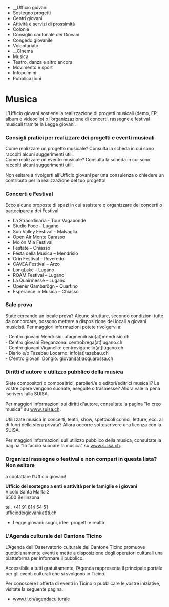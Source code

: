   * __Ufficio giovani
  * Sostegno progetti
  * Centri giovani
  * Attività e servizi di prossimità
  * Colonie
  * Consiglio cantonale dei Giovani
  * Congedo giovanile
  * Volontariato
  *  __Cinema
  * Musica
  * Teatro, danza e altro ancora
  * Movimento e sport
  * Infopulmini
  * Pubblicazioni

#  Musica

L’Ufficio giovani sostiene la realizzazione di progetti musicali (demo, EP,
album e videoclip) o l’organizzazione di concerti, rassegne e festival
musicali tramite la Legge giovani.

### Consigli pratici per realizzare dei progetti e eventi musicali

Come realizzare un progetto musicale? Consulta la scheda in cui sono raccolti
alcuni suggerimenti utili.  
Come realizzare un evento musicale? Consulta la scheda in cui sono raccolti
alcuni suggerimenti utili.

Non esitare a rivolgerti all’Ufficio giovani per una consulenza o chiedere un
contributo per la realizzazione del tuo progetto!

###  Concerti e Festival

Ecco alcune proposte di spazi in cui assistere o organizzare dei concerti o
partecipare a dei Festival

  * La Straordinaria - Tour Vagabonde
  * Studio Foce – Lugano 
  * Sun Valley Festival – Malvaglia
  * Open Air Monte Carasso
  * Mòlòn Mia Festival
  * Festate – Chiasso
  * Festa della Musica – Mendrisio
  * Grin Festival – Roveredo
  * CAVEA Festival – Arzo
  * LongLake – Lugano
  * ROAM Festival – Lugano
  * La Quairmesse – Lugano
  * Openèr Gambarögn – Quartino
  * Espèrance in Musica – Chiasso

###  Sale prova

State cercando un locale prova? Alcune strutture, secondo condizioni tutte da
concordare, possono mettere a disposizione dei locali a giovani musicisti. Per
maggiori informazioni potete rivolgervi a:

\- Centro giovani Mendrisio: ufagmendrisio(at)mendrisio.ch  
\- Centro giovani Breganzona: centrobrega(at)lugano.ch  
\- Centro giovani Viganello: centroviganello(at)lugano.ch  
\- Diario e/o Tazebau Locarno: info(at)tazebau.ch  
\- C'entro giovani Dongio: giovani(at)acquarossa.ch

###  Diritti d'autore e utilizzo pubblico della musica

Siete compositori o compositrici, parolieri/e o editori/editrici musicali? Le
vostre opere vengono suonate, eseguite o trasmesse? Allora vale la pena
iscriversi alla SUISA.

Per maggiori informazioni sui diritti d'autore, consultate la pagina "Io creo
musica" su www.suisa.ch.

  
Utilizzate musica in concerti, teatri, show, spettacoli comici, letture, ecc.
al di fuori della sfera privata? Allora occorre sottoscrivere una licenza con
la SUISA.

Per maggiori informazioni sull'utilizzo pubblico della musica, consultate la
pagina "Io faccio suonare la musica" su www.suisa.ch.

###  Organizzi rassegne o festival e non compari in questa lista? Non esitare
a contattare l’Ufficio giovani!

**Ufficio del sostegno a enti e attività per le famiglie e i giovani**  
Vicolo Santa Marta 2  
6500 Bellinzona

tel. +41 91 814 54 51  
ufficiodeigiovani(at)ti.ch

  * Legge giovani: sogni, idee, progetti e realtà

###  L'Agenda culturale del Cantone Ticino

L’Agenda dell'Osservatorio culturale del Cantone Ticino promuove
quotidianamente eventi e mette a disposizione degli operatori culturali una
piattaforma per informare il pubblico.

Accessibile a tutti gratuitamente, l’Agenda rappresenta il principale portale
per gli eventi culturali che si svolgono in Ticino.

Per conoscere l'offerta di eventi in Ticino o pubblicare le vostre iniziative,
visitate la seguente pagina.

  * www.ti.ch/agendaculturale

